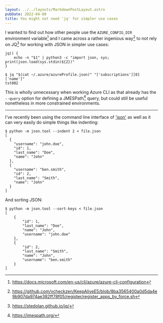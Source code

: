 ```yaml
---
layout: ../../layouts/MarkdownPostLayout.astro
pubDate: 2022-04-08
title: You might not need 'jq' for simpler use cases
---
```

I wanted to find out how other people use the `AZURE_CONFIG_DIR` environment variable[^1] and I came across a rather ingenious way[^2] to not rely on JQ[^3] for working with JSON in simpler use cases:

```shell
jq() {
    echo -n "$1" | python3 -c "import json, sys; print(json.load(sys.stdin)${2})"
}

$ jq "$(cat ~/.azure/azureProfile.json)" "['subscriptions'][0]['name']"
tst002
```

This is wholly unnecessary when working Azure CLI as that already has the `--query` option for defining a JMESPath[^4] query, but could still be useful nonetheless in more constrained environments.

---

I've recently been using the command line interface of ['json'](https://docs.python.org/3/library/json.html#module-json.tool) as well as it can very easily do simple things like indenting:

```shell
$ python -m json.tool --indent 2 < file.json
[
  {
    "username": "john.doe",
    "id": 1,
    "last_name": "Doe",
    "name": "John"
  },
  {
    "username": "ben.smith",
    "id": 2,
    "last_name": "Smith",
    "name": "John"
  }
]
```

And sorting JSON:

```shell
$ python -m json.tool --sort-keys < file.json
[
    {
        "id": 1,
        "last_name": "Doe",
        "name": "John",
        "username": "john.doe"
    },
    {
        "id": 2,
        "last_name": "Smith",
        "name": "John",
        "username": "ben.smith"
    }
]
```

[^1]: https://docs.microsoft.com/en-us/cli/azure/azure-cli-configuration
[^2]: https://github.com/vcheckzen/KeepAliveE5/blob/8ba3565400a0d5da4e9b907da974ae382ff78f05/register/register_apps_by_force.sh
[^3]: https://stedolan.github.io/jq/
[^4]: https://jmespath.org/
